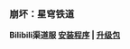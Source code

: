 ### 崩坏：星穹铁道
**Bilibili渠道服 
[安装程序]() | 
[升级包](https://hyp-webstatic.mihoyo.com/hyp-client/6P5gHMNyK3_1.4.5.222_14_0_cps_hkrpg_cn_6P5gHMNyK3_17mihoyo_202501250056_VTRTjOoR.zip)**
